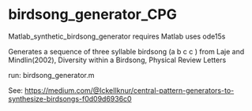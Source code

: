 birdsong_generator_CPG
======================

Matlab_synthetic_birdsong_generator  requires Matlab  uses ode15s


Generates a sequence of three syllable birdsong (a b c c ) from Laje and Mindlin(2002), Diversity within a Birdsong, Physical Review Letters

run: birdsong_generator.m



See: https://medium.com/@IckeIlknur/central-pattern-generators-to-synthesize-birdsongs-f0d09d6936c0



